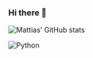 ### Hi there 👋

![Mattias' GitHub stats](https://github-readme-stats.vercel.app/api?username=mattiasxu&hide=stars,issues&theme=tokyonight)

![Python](https://img.shields.io/badge/python-3670A0?style=for-the-badge&logo=python&logoColor=ffdd54)

<!--
**MattiasXu/MattiasXu** is a ✨ _special_ ✨ repository because its `README.md` (this file) appears on your GitHub profile.

Here are some ideas to get you started:

- 🔭 I’m currently working on ...
- 🌱 I’m currently learning ...
- 👯 I’m looking to collaborate on ...
- 🤔 I’m looking for help with ...
- 💬 Ask me about ...
- 📫 How to reach me: ...
- 😄 Pronouns: ...
- ⚡ Fun fact: ...
-->
